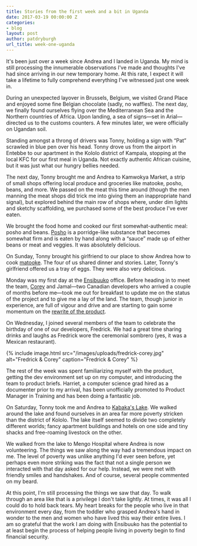 ```yaml
---
title: Stories from the first week and a bit in Uganda
date: 2017-03-19 00:00:00 Z
categories:
- blog
layout: post
author: patdryburgh
url_title: week-one-uganda
---
```


It's been just over a week since Andrea and I landed in Uganda. My mind is still processing the innumerable observations I've made and thoughts I've had since arriving in our new temporary home. At this rate, I expect it will take a lifetime to fully comprehend everything I've witnessed just one week in.

During an unexpected layover in Brussels, Belgium, we visited Grand Place and enjoyed some fine Belgian chocolate (sadly, no waffles). The next day, we finally found ourselves flying over the Mediterranean Sea and the Northern countries of Africa. Upon landing, a sea of signs&mdash;set in Arial&mdash;directed us to the customs counters. A few minutes later, we were officially on Ugandan soil.

Standing amongst a throng of drivers was Tonny, holding a sign with “Pat” scrawled in blue pen over his head. Tonny drove us from the airport in Entebbe to our apartment in the Kololo district of Kampala, stopping at the local KFC for our first meal in Uganda. Not exactly authentic African cuisine, but it was just what our hungry bellies needed.

The next day, Tonny brought me and Andrea to Kamwokya Market, a strip of small shops offering local produce and groceries like matooke, posho, beans, and more. We passed on the meat this time around (though the men manning the meat shops did trick me into giving them an inappropriate hand signal), but explored behind the main row of shops where, under dim lights and sketchy scaffolding, we purchased some of the best produce I've ever eaten.

We brought the food home and cooked our first somewhat-authentic meal: posho and beans. [Posho][posho] is a porridge-like substance that becomes somewhat firm and is eaten by hand along with a “sauce” made up of either beans or meat and veggies. It was absolutely delicious.

On Sunday, Tonny brought his girlfriend to our place to show Andrea how to cook [matooke][matooke]. The four of us shared dinner and stories. Later, Tonny's girlfriend offered us a tray of eggs. They were also very delicious.

Monday was my first day at the [Ensibuuko][en] office. Before heading in to meet the team, [Corey][corey] and Jamal&mdash;two Canadian developers who arrived a couple of months before me&mdash;took me out for breakfast to update me on the status of the project and to give me a lay of the land. The team, though junior in experience, are full of vigour and drive and are starting to gain some momentum on the [rewrite of the product][rw].

On Wednesday, I joined several members of the team to celebrate the birthday of one of our developers, Fredrick. We had a great time sharing drinks and laughs as Fredrick wore the ceremonial sombrero (yes, it was a Mexican restaurant).

{% include image.html src="/images/uploads/fredrick-corey.jpg" alt="Fredrick &amp; Corey" caption="Fredrick &amp; Corey" %}

The rest of the week was spent familiarizing myself with the product, getting the dev environment set up on my computer, and introducing the team to product briefs. Harriet, a computer science grad hired as a documenter prior to my arrival, has been unofficially promoted to Product Manager in Training and has been doing a fantastic job.

On Saturday, Tonny took me and Andrea to [Kabaka's Lake][lake]. We walked around the lake and found ourselves in an area far more poverty stricken than the district of Kololo. The lake itself seemed to divide two completely different worlds; fancy apartment buildings and hotels on one side and tiny shacks and free-roaming livestock on the other.

We walked from the lake to Mengo Hospital where Andrea is now volunteering. The things we saw along the way had a tremendous impact on me. The level of poverty was unlike anything I'd ever seen before, yet perhaps even more striking was the fact that not a single person we interacted with that day asked for our help. Instead, we were met with friendly smiles and handshakes. And of course, several people commented on my beard.

At this point, I'm still processing the things we saw that day. To walk through an area like that is a privilege I don't take lightly. At times, it was all I could do to hold back tears. My heart breaks for the people who live in that environment every day, from the toddler who grasped Andrea's hand in wonder to the men and women who have lived this way their entire lives. I am so grateful that the work I am doing with Ensibuuko has the potential to at least begin the process of helping people living in poverty begin to find financial security.

[rw]: https://medium.com/@coreysan/making-sense-first-week-135df658ef8b
[en]: http://ensibuuko.com
[posho]: https://en.wikipedia.org/wiki/Ugali
[matooke]: https://en.wikipedia.org/wiki/Matoke
[corey]: https://medium.com/@coreysan
[lake]: http://fortuneofafrica.com/ug/kabakas-lake-2/